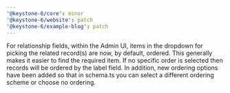 ```yaml
---
'@keystone-6/core': minor
'@keystone-6/website': patch
'@keystone-6/example-blog': patch
---
```


For relationship fields, within the Admin UI, items in the dropdown for picking the related record(s) are now, by default, ordered. This generally makes it easier to find the required item. If no specific order is selected then records will be ordered by the label field. In addition, new ordering options have been added so that in schema.ts you can select a different ordering scheme or choose no ordering.
